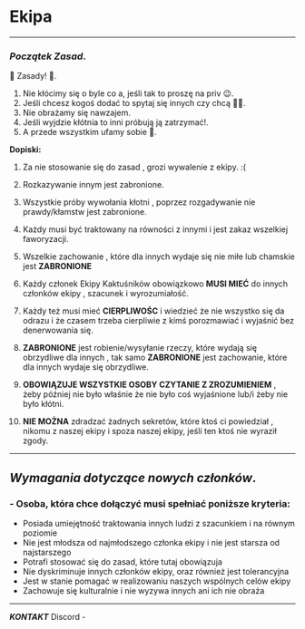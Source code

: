 # Ekipa
-----------------------
### ***Początek Zasad***.

🍧 Zasady! 🍧.
1. Nie kłócimy się o byle co a, jeśli tak to proszę na priv 😉.
2. Jeśli chcesz kogoś dodać to spytaj się innych czy chcą 👍🏻.
3. Nie obrażamy się nawzajem.
4. Jeśli wyjdzie kłótnia to inni próbują ją zatrzymać!.
5. A przede wszystkim ufamy sobie 🖤.

**Dopiski:**

1. Za nie stosowanie się do zasad , grozi wywalenie z ekipy. :(

2. Rozkazywanie innym jest zabronione. 

3. Wszystkie próby wywołania kłotni , poprzez rozgadywanie nie prawdy/kłamstw jest zabronione.

4. Każdy musi być traktowany na równości z innymi i jest zakaz wszelkiej faworyzacji.

5. Wszelkie zachowanie , które dla innych wydaje się nie miłe lub chamskie jest **ZABRONIONE**

6. Każdy członek Ekipy Kaktuśników obowiązkowo **MUSI MIEĆ** do innych członków ekipy , szacunek i wyrozumiałość.

7. Każdy też musi mieć **CIERPLIWOŚC** i wiedzieć że nie wszystko się da odrazu i że czasem trzeba cierpliwie z kimś porozmawiać i wyjaśnić bez denerwowania się.

8. **ZABRONIONE** jest robienie/wysyłanie rzeczy, które wydają się obrzydliwe dla innych , tak samo **ZABRONIONE** jest zachowanie, które dla innych wydaje się obrzydliwe.

9. **OBOWIĄZUJE WSZYSTKIE OSOBY CZYTANIE Z ZROZUMIENIEM** , żeby później nie było właśnie że nie było coś wyjaśnione lub/i żeby nie było kłótni. 

10. **NIE MOŻNA** zdradzać żadnych sekretów, które ktoś ci powiedział , nikomu z naszej ekipy i spoza naszej ekipy, jeśli ten ktoś nie wyraził zgody.

---------

## ***Wymagania dotyczące nowych członków***.

### - Osoba, która chce dołączyć musi spełniać poniższe kryteria:

* Posiada umiejętność traktowania innych ludzi z szacunkiem i na równym poziomie
* Nie jest młodsza od najmłodszego członka ekipy i nie jest starsza od najstarszego
* Potrafi stosować się do zasad, które tutaj obowiązuja
* Nie dyskriminuje innych członków ekipy, oraz również jest tolerancyjna
* Jest w stanie pomagać w realizowaniu naszych wspólnych celów ekipy
* Zachowuje się kulturalnie i nie wyzywa innych ani ich nie obraża
-----------
 ***KONTAKT***
 Discord - 

